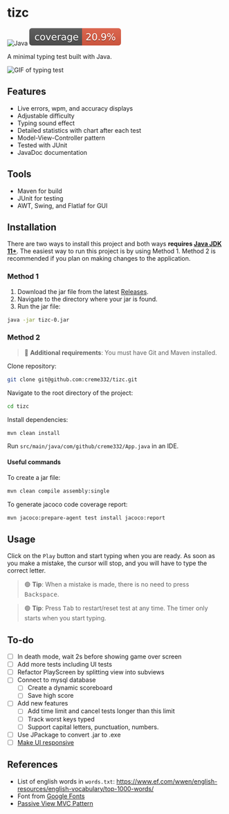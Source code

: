 # tizc

![Java](https://img.shields.io/badge/java-%23ED8B00.svg?logo=openjdk&logoColor=white)
![coverage](https://github.com/creme332/tizc/blob/main/.github/badges/jacoco.svg)

A minimal typing test built with Java. 

![GIF of typing test](assets/tizc.gif)

## Features

- Live errors, wpm, and accuracy displays
- Adjustable difficulty
- Typing sound effect
- Detailed statistics with chart after each test
- Model-View-Controller pattern
- Tested with JUnit
- JavaDoc documentation

## Tools

- Maven for build
- JUnit for testing
- AWT, Swing, and Flatlaf for GUI

## Installation

There are two ways to install this project and both ways **requires [Java JDK 11+](https://www.oracle.com/java/technologies/downloads/)**. The easiest way to run this project is by using Method 1. Method 2 is recommended if you plan on making changes to the application.

### Method 1

1. Download the jar file from the latest [Releases](https://github.com/creme332/tizc/releases). 
2. Navigate to the directory where your jar is found.
3. Run the jar file:
  ```bash
  java -jar tizc-0.jar
  ```

### Method 2

> 🔴 **Additional requirements**: You must have Git and Maven installed.

Clone repository:
```bash
git clone git@github.com:creme332/tizc.git
```
Navigate to the root directory of the project:
```bash
cd tizc
```
Install dependencies:
```bash
mvn clean install
```
Run `src/main/java/com/github/creme332/App.java` in an IDE.

#### Useful commands

To create a jar file:

```bash
mvn clean compile assembly:single
```

To generate jacoco code coverage report:

```bash
mvn jacoco:prepare-agent test install jacoco:report
```

## Usage

Click on the `Play` button and start typing when you are ready. As soon as you make a mistake, the cursor will stop, and you will have to type the correct letter.

> 🟢 **Tip**: When a mistake is made, there is no need to press <kbd>Backspace</kbd>.

> 🟢 **Tip**: Press <kbd>Tab</kbd> to restart/reset test at any time. The timer only starts when you start typing.

## To-do

- [ ] In death mode, wait 2s before showing game over screen
- [ ] Add more tests including UI tests
- [ ] Refactor PlayScreen by splitting view into subviews
- [ ] Connect to mysql database
  - [ ] Create a dynamic scoreboard
  - [ ] Save high score
- [ ] Add new features
  - [ ] Add time limit and cancel tests longer than this limit
  - [ ] Track worst keys typed
  - [ ] Support capital letters, punctuation, numbers.
- [ ] Use JPackage to convert .jar to .exe
- [ ] [Make UI responsive](https://www.youtube.com/watch?v=ZJsjlucSoXM&ab_channel=SIMPLECODE)

## References

- List of english words in `words.txt`: https://www.ef.com/wwen/english-resources/english-vocabulary/top-1000-words/
- Font from [Google Fonts](https://fonts.google.com/specimen/Poppins)
- [Passive View MVC Pattern](https://martinfowler.com/eaaDev/PassiveScreen.html)

